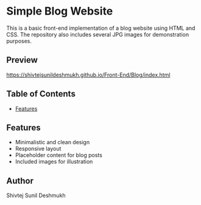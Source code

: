 # Simple Blog Website

This is a basic front-end implementation of a blog website using HTML and CSS. The repository also includes several JPG images for demonstration purposes.

## Preview

https://shivtejsunildeshmukh.github.io/Front-End/Blog/index.html

## Table of Contents

- [Features](#features)

  
## Features

- Minimalistic and clean design
- Responsive layout
- Placeholder content for blog posts
- Included images for illustration

## Author

Shivtej Sunil Deshmukh
